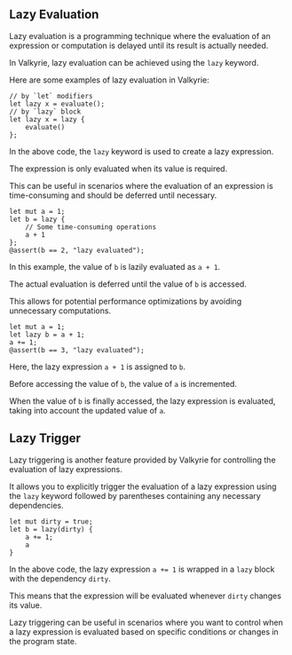 ## Lazy Evaluation

Lazy evaluation is a programming technique where the evaluation of an expression or computation is delayed until its
result is actually needed.

In Valkyrie, lazy evaluation can be achieved using the `lazy` keyword.

Here are some examples of lazy evaluation in Valkyrie:

```valkyrie
// by `let` modifiers
let lazy x = evaluate();
// by `lazy` block
let lazy x = lazy {
    evaluate()
};
```

In the above code, the `lazy` keyword is used to create a lazy expression.

The expression is only evaluated when its value is required.

This can be useful in scenarios where the evaluation of an expression is time-consuming and should be
deferred until necessary.

```valkyrie
let mut a = 1;
let b = lazy {
    // Some time-consuming operations
    a + 1
};
@assert(b == 2, "lazy evaluated");
```

In this example, the value of `b` is lazily evaluated as `a + 1`.

The actual evaluation is deferred until the value of `b` is accessed.

This allows for potential performance optimizations by avoiding unnecessary computations.

```valkyrie
let mut a = 1;
let lazy b = a + 1;
a += 1;
@assert(b == 3, "lazy evaluated");
```

Here, the lazy expression `a + 1` is assigned to `b`.

Before accessing the value of `b`, the value of `a` is incremented.

When the value of `b` is finally accessed, the lazy expression is evaluated, taking into account the updated value of `a`.

## Lazy Trigger

Lazy triggering is another feature provided by Valkyrie for controlling the evaluation of lazy expressions.

It allows you to explicitly trigger the evaluation of a lazy expression using the `lazy` keyword followed by parentheses containing any necessary dependencies.

```valkyrie
let mut dirty = true;
let b = lazy(dirty) {
    a += 1;
    a
}
```

In the above code, the lazy expression `a += 1` is wrapped in a `lazy` block with the dependency `dirty`.

This means that the expression will be evaluated whenever `dirty` changes its value.

Lazy triggering can be useful in scenarios where you want to control when a lazy expression is evaluated based on specific conditions or changes in the program state.

